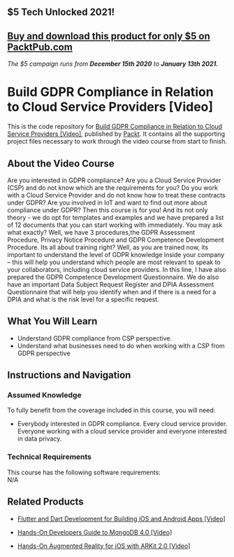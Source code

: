## $5 Tech Unlocked 2021!
[Buy and download this product for only $5 on PacktPub.com](https://www.packtpub.com/)
-----
*The $5 campaign         runs from __December 15th 2020__ to __January 13th 2021.__*

# Build GDPR Compliance in Relation to Cloud Service Providers [Video]
This is the code repository for [Build GDPR Compliance in Relation to Cloud Service Providers [Video]](https://www.packtpub.com/business/build-gdpr-compliance-relation-cloud-service-providers-video), published by [Packt](https://www.packtpub.com/?utm_source=github). It contains all the supporting project files necessary to work through the video course from start to finish.
## About the Video Course
Are you interested in GDPR compliance? Are you a Cloud Service Provider (CSP) and do not know which are the requirements for you? Do you work with a Cloud Service Provider and do not know how to treat these contracts under GDPR? Are you involved in IoT and want to find out more about compliance under GDPR? Then this course is for you! And its not only theory - we do opt for templates and examples and we have prepared a list of 12 documents that you can start working with immediately. You may ask what exactly? Well, we have 3 procedures,the GDPR Assessment Procedure, Privacy Notice Procedure and GDPR Competence Development Procedure. Its all about training right? Well, as you are trained now, its important to understand the level of GDPR knowledge inside your company – this will help you understand which people are most relevant to speak to your collaborators, including cloud service providers. In this line, I have also prepared the GDPR Competence Development Questionnaire. We do also have an important Data Subject Request Register and DPIA Assessment Questionnaire that will help you identify when and if there is a need for a DPIA and what is the risk level for a specific request.

<H2>What You Will Learn</H2>
<DIV class=book-info-will-learn-text>
<UL>
<li>Understand GDPR compliance from CSP perspective.</li>
<li>Understand what businesses need to do when working with a CSP from GDPR perspective</li></UL></DIV>

## Instructions and Navigation
### Assumed Knowledge
To fully benefit from the coverage included in this course, you will need:<br/>
<DIV class=book-info-will-learn-text>
<UL>
<LI>Everybody interested in GDPR compliance. Every cloud service provider. Everyone working with a cloud service provider and everyone interested in data privacy.
</LI>
</UL>
<DIV>

### Technical Requirements
This course has the following software requirements:<br/>
N/A

## Related Products
* [Flutter and Dart Development for Building iOS and Android Apps [Video]](https://www.packtpub.com/application-development/flutter-and-dart-development-building-ios-and-android-apps-video)

* [Hands-On Developers Guide to MongoDB 4.0 [Video]]( https://www.packtpub.com/virtualization-and-cloud/hands-developers-guide-mongodb-40-video)

* [Hands-On Augmented Reality for iOS with ARKit 2.0 [Video]]( https://www.packtpub.com/application-development/hands-augmented-reality-ios-arkit-20-video)
